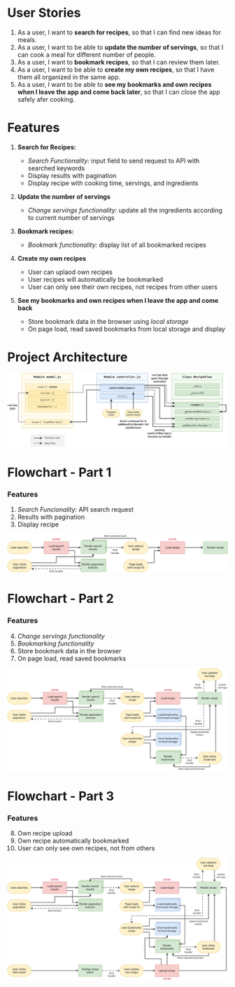 # User Stories

1. As a user, I want to **search for recipes**, so that I can find new ideas for meals.
2. As a user, I want to be able to **update the number of servings**, so that I can cook a meal for different number of people.
3. As a user, I want to **bookmark recipes**, so that I can review them later.
4. As a user, I want to be able to **create my own recipes**, so that I have them all organized in the same app.
5. As a user, I want to be able to **see my bookmarks and own recipes when I leave the app and come back later**, so that I can close the app safely afer cooking.

# Features

1. **Search for Recipes:**

   - _Search Functionality:_ input field to send request to API with searched keywords
   - Display results with pagination
   - Display recipe with cooking time, servings, and ingredients

2. **Update the number of servings**

   - _Change servings functionality:_ update all the ingredients according to current number of servings

3. **Bookmark recipes:**

   - _Bookmark functionality:_ display list of all bookmarked recipes

4. **Create my own recipes**

   - User can uplaod own recipes
   - User recipes will automatically be bookmarked
   - User can only see their own recipes, not recipes from other users

5. **See my bookmarks and own recipes when I leave the app and come back**
   - Store bookmark data in the browser using _local storage_
   - On page load, read saved bookmarks from local storage and display

# Project Architecture

![Project Architecture](./src/img/projectDiagrams/forkify-architecture-recipe-loading.png)

# Flowchart - Part 1

### Features

1. _Search Funcionality:_ API search request
2. Results with pagination
3. Display recipe

![Flow Chart (part 1)](./src/img/projectDiagrams/forkify-flowchart-part-1.png)

# Flowchart - Part 2

### Features

4. _Change servings functionality_
5. _Bookmarking functionality_
6. Store bookmark data in the browser
7. On page load, read saved bookmarks

![Flow Chart (part 2)](./src/img/projectDiagrams/forkify-flowchart-part-2.png)

# Flowchart - Part 3

### Features

8. Own recipe upload
9. Own recipe automatically bookmarked
10. User can only see own recipes, not from others

![Flow Chart (part 3)](./src/img/projectDiagrams/forkify-flowchart-part-3.png)
